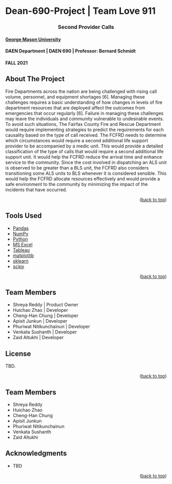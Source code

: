 # Dean-690-Project | Team Love 911
<div id="top"></div>
<!--
*** Thanks for checking out the Best-README-Template. If you have a suggestion
*** that would make this better, please fork the repo and create a pull request
*** or simply open an issue with the tag "enhancement".
*** Don't forget to give the project a star!
*** Thanks again! Now go create something AMAZING! :D
-->






<h3 align="center">Second Provider Calls</h3>

#### [George Mason University](https://www2.gmu.edu)
#### DAEN Department | DAEN 690 | Professor: Bernard Schmidt
#### FALL 2021 



<!-- ABOUT THE PROJECT -->
## About The Project

Fire Departments across the nation are being challenged with rising call volume, personnel, and equipment shortages [6]. Managing these challenges requires a basic understanding of how changes in levels of fire department resources that are deployed affect the outcomes from emergencies that occur regularly [6]. Failure in managing these challenges may leave the individuals and community vulnerable to undesirable events. To avoid such situations, The Fairfax County Fire and Rescue Department would require implementing strategies to predict the requirements for each causality based on the type of call received. The FCFRD needs to determine which circumstances would require a second additional life support provider to be accompanied by a medic unit. This would provide a detailed classification of the type of calls that would require a second additional life support unit. It would help the FCFRD reduce the arrival time and enhance service to the community.  Since the cost involved in dispatching an ALS unit is observed to be greater than a BLS unit, the FCFRD also considers transitioning some ALS units to BLS whenever it is considered sensible. This would help the FCFRD allocate resources effectively and would provide a safe environment to the community by minimizing the impact of the incidents that have occurred.
<p align="right">(<a href="#top">back to top</a>)</p>



## Tools Used

* [Pandas](https://pandas.pydata.org)
* [NumPy](https://numpy.org)
* [Python](https://www.python.org/)
* [MS Excel](https://www.microsoft.com/en-us/microsoft-365/excel/)
* [Tableau](tableau.com/)
* [matplotlib](https://matplotlib.org/)
* [sklearn](https://scikit-learn.org)
* [scipy](https://www.scipy.org)

<p align="right">(<a href="#top">back to top</a>)</p>


## Team Members
* Shreya Reddy            | Product Owner
* Huichao Zhao            | Developer
* Cheng-Han Chung         | Developer
* Apisit Junkun           | Developer
* Phuriwat Nitikunchainun | Developer
* Venkata Sushanth        | Developer
* Zaid Altukhi            | Developer


<!-- LICENSE -->
## License

TBD.

<p align="right">(<a href="#top">back to top</a>)</p>



<!-- CONTACT -->
## Team Members
* Shreya Reddy
* Huichao Zhao
* Cheng-Han Chung
* Apisit Junkun
* Phuriwat Nitikunchainun
* Venkata Sushanth
* Zaid Altukhi


<!-- Your Name - [@twitter_handle](https://twitter.com/twitter_handle) - email@email_client.com

Project Link: [https://github.com/magantiv/Dean-690-Project](https://github.com/magantiv/Dean-690-Project)

<p align="right">(<a href="#top">back to top</a>)</p>



<!-- ACKNOWLEDGMENTS -->
## Acknowledgments

* TBD

<p align="right">(<a href="#top">back to top</a>)</p>




